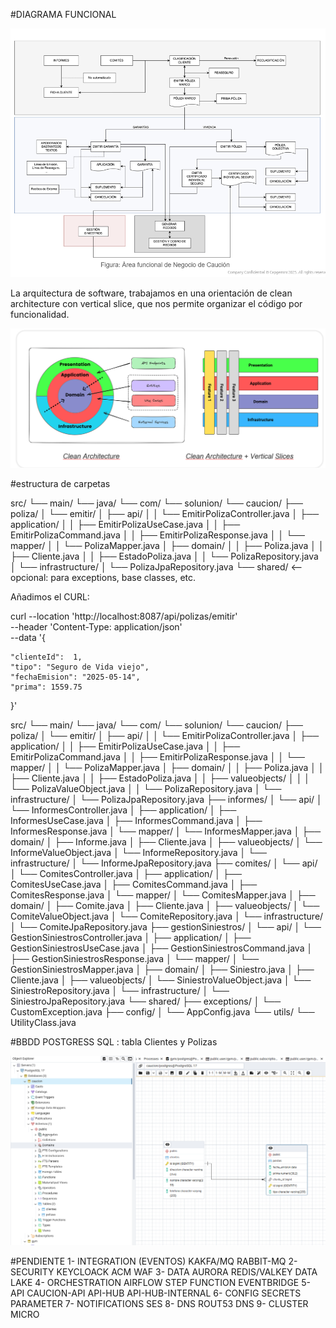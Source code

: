 #DIAGRAMA FUNCIONAL

![img_1.png](img_1.png)

La arquitectura de software, trabajamos en una orientación de clean architecture con vertical slice, 
que nos permite organizar el código por funcionalidad.

![img_5.png](img_5.png)

#estructura de carpetas


src/
└── main/
└── java/
└── com/
└── solunion/
└── caucion/
├── poliza/
│   └── emitir/
│       ├── api/
│       │   └── EmitirPolizaController.java
│       ├── application/
│       │   ├── EmitirPolizaUseCase.java
│       │   ├── EmitirPolizaCommand.java
│       │   ├── EmitirPolizaResponse.java
│       │   └── mapper/
│       │       └── PolizaMapper.java
│       ├── domain/
│       │   ├── Poliza.java
│       │   ├── Cliente.java
│       │   ├── EstadoPoliza.java
│       │   └── PolizaRepository.java
│       └── infrastructure/
│           └── PolizaJpaRepository.java
└── shared/   <-- opcional: para exceptions, base classes, etc.

Añadimos el CURL:

curl --location 'http://localhost:8087/api/polizas/emitir' \
--header 'Content-Type: application/json' \
--data '{

    "clienteId":  1,
    "tipo": "Seguro de Vida viejo",
    "fechaEmision": "2025-05-14",
    "prima": 1559.75
}'



src/
└── main/
└── java/
└── com/
└── solunion/
└── caucion/
├── poliza/
│   └── emitir/
│       ├── api/
│       │   └── EmitirPolizaController.java
│       ├── application/
│       │   ├── EmitirPolizaUseCase.java
│       │   ├── EmitirPolizaCommand.java
│       │   ├── EmitirPolizaResponse.java
│       │   └── mapper/
│       │       └── PolizaMapper.java
│       ├── domain/
│       │   ├── Poliza.java
│       │   ├── Cliente.java
│       │   ├── EstadoPoliza.java
│       │   ├── valueobjects/
│       │   │   └── PolizaValueObject.java
│       │   └── PolizaRepository.java
│       └── infrastructure/
│           └── PolizaJpaRepository.java
├── informes/
│   └── api/
│       └── InformesController.java
│   ├── application/
│       ├── InformesUseCase.java
│       ├── InformesCommand.java
│       ├── InformesResponse.java
│       └── mapper/
│           └── InformesMapper.java
│   ├── domain/
│       ├── Informe.java
│       ├── Cliente.java
│       ├── valueobjects/
│           └── InformeValueObject.java
│       └── InformeRepository.java
│   └── infrastructure/
│       └── InformeJpaRepository.java
├── comites/
│   └── api/
│       └── ComitesController.java
│   ├── application/
│       ├── ComitesUseCase.java
│       ├── ComitesCommand.java
│       ├── ComitesResponse.java
│       └── mapper/
│           └── ComitesMapper.java
│   ├── domain/
│       ├── Comite.java
│       ├── Cliente.java
│       ├── valueobjects/
│           └── ComiteValueObject.java
│       └── ComiteRepository.java
│   └── infrastructure/
│       └── ComiteJpaRepository.java
├── gestionSiniestros/
│   └── api/
│       └── GestionSiniestrosController.java
│   ├── application/
│       ├── GestionSiniestrosUseCase.java
│       ├── GestionSiniestrosCommand.java
│       ├── GestionSiniestrosResponse.java
│       └── mapper/
│           └── GestionSiniestrosMapper.java
│   ├── domain/
│       ├── Siniestro.java
│       ├── Cliente.java
│       ├── valueobjects/
│           └── SiniestroValueObject.java
│       └── SiniestroRepository.java
│   └── infrastructure/
│       └── SiniestroJpaRepository.java
└── shared/
├── exceptions/
│   └── CustomException.java
├── config/
│   └── AppConfig.java
└── utils/
└── UtilityClass.java


#BBDD POSTGRESS SQL : tabla Clientes y Polizas

![img_3.png](img_3.png)


#PENDIENTE
1- INTEGRATION (EVENTOS)
    KAKFA/MQ
    RABBIT-MQ
2- SECURITY
    KEYCLOACK
    ACM
    WAF
3- DATA
    AURORA
    REDIS/VALKEY
    DATA LAKE
4- ORCHESTRATION
    AIRFLOW
    STEP FUNCTION
    EVENTBRIDGE
5- API
    CAUCION-API
    API-HUB
    API-HUB-INTERNAL
6- CONFIG
    SECRETS
    PARAMETER
7- NOTIFICATIONS
    SES
8- DNS
   ROUT53
   DNS
9- CLUSTER
    MICRO
